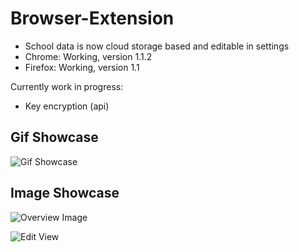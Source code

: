 # Browser-Extension

- School data is now cloud storage based and editable in settings
- Chrome: Working, version 1.1.2
- Firefox: Working, version 1.1

Currently work in progress:
- Key encryption (api)

## Gif Showcase

![Gif Showcase](https://media.giphy.com/media/3oFzmomIIw5d3aWMW4/giphy.gif)

## Image Showcase

![Overview Image](https://image.prntscr.com/image/u5aMrtciSP2KQOT4Lyfhyw.png)

![Edit View](https://image.prntscr.com/image/PqxiHP7UTpOrDNlFBafBUA.png)

